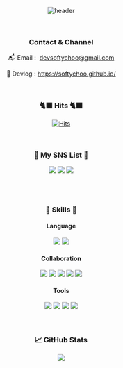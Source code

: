 <div align="center">
  
![header](https://capsule-render.vercel.app/api?type=waving&color=0:09203f,100:537895&height=230&section=header&text=Welcome&fontColor=ffffff&fontSize=70&animation=fadeIn&fontAlignY=38&desc=SoftyChoo's%20GitHub&fontAlign=75&descAlign=81&descAlignY=55)

<br/>

### Contact & Channel

📬 Email :  [devsoftychoo@gmail.com](mailto:devsoftychoo@gmail.com)

📑 Devlog : https://softychoo.github.io/

<br/>

### 🐈‍⬛ Hits 🐈‍⬛<br>
[![Hits](https://hits.seeyoufarm.com/api/count/incr/badge.svg?url=https%3A%2F%2Fgithub.com%2FSoftyChoo&count_bg=%23537895&title_bg=%23000000&icon=github.svg&icon_color=%23E7E7E7&title=hits&edge_flat=false)](https://hits.seeyoufarm.com)

<br>

###  🦕 My SNS List 🦕
<a href="https://www.instagram.com/choo_chuu_/" target="_blank"><img src="https://img.shields.io/badge/Instagram-FFF5EE?style=flat-square&logo=Instagram&logoColor=#E4405F"/></a>
<a href="https://softychoo.github.io/" target="_blank"><img src="https://img.shields.io/badge/DevBlog-000000?style=flat-square&logo=Devpost&logoColor=#0A0A0A"/></a>
<a href="mailto:devsoftychoo@gmail.com" target="_blank"><img src="https://img.shields.io/badge/devsoftychoo@gmail.com-02303A?style=flat-square&logo=Gmail&logoColor=white"/></a>

<br>
<br>

### 📌 Skills 📌

#### Language
<img src="https://img.shields.io/badge/Kotlin-7F52FF?style=flat-square&logo=Kotlin&logoColor=white"/>
<img src="https://img.shields.io/badge/Java-000000?style=flat-square&logo=java&logoColor=white"/>

#### Collaboration
<img src="https://img.shields.io/badge/Git-181717?style=flat-square&logo=Git&logoColor=yellow"/>
<img src="https://img.shields.io/badge/Github-181717?style=flat-square&logo=Github&logoColor=white"/>
<img src="https://img.shields.io/badge/Notion-FFFFFF?style=flat-square&logo=notion&logoColor=black"/>
<img src="https://img.shields.io/badge/Slack-FFFFFF?style=flat-square&logo=slack&logoColor=blue"/>
<img src="https://img.shields.io/badge/Figma-000000?style=flat-square&logo=figma&logoColor=orange"/>

#### Tools
<img src="https://img.shields.io/badge/AndroidStudio-3DDC84?style=flat-square&logo=AndroidStudio&logoColor=white"/>
<img src="https://img.shields.io/badge/VSCode-007ACC?style=flat-square&logo=visualstudiocode&logoColor=white"/>
<img src="https://img.shields.io/badge/VisualStudio-7F52FF?style=flat-square&logo=visualstudio&logoColor=white"/>
<img src="https://img.shields.io/badge/IntelliJ%20IDEA-000000?style=flat-square&logo=intellijidea&logoColor=blue"/>


<!--
#### < Used at least Once ><br>
### 🛠️ Platforms & Languages & Tools 🛠️
<img src="https://img.shields.io/badge/C-808080?style=flat-square&logo=C&logoColor=white"/>
<img src="https://img.shields.io/badge/C++-00599C?style=flat-square&logo=cplusplus&logoColor=white"/>
<img src="https://img.shields.io/badge/Flutter-02569B?style=flat-square&logo=Flutter&logoColor=white"/>
<img src="https://img.shields.io/badge/Dart-0175C2?style=flat-square&logo=dart&logoColor=white"/>
-->

<br>

<br>
<br>
 
### 📈 GitHub Stats

<a href="https://github.com/SoftyChoo">
  <img align="center" src="https://github-readme-stats.vercel.app/api/top-langs/?username=SoftyChoo&hide=Objective-C,c%2B%2B,Cmake,makeFile&title_color=ffffff&text_color=c9cacc&icon_color=2bbc8a&bg_color=1d1f21" />
</a>
 
<br/>
  
<!-- [![Top Langs](https://github-readme-stats.vercel.app/api/top-langs/?username=SoftyChoo&layout=compact)](https://github.com/SoftyChoo/github-readme-stats) -->

<!-- [![SoftyChoo's github stats](https://github-readme-stats.vercel.app/api?username=SoftyChoo&show_icons=true)](https://github.com/SoftyChoo) -->


</div>
